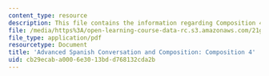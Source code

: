 ```yaml
---
content_type: resource
description: This file contains the information regarding Composition 4.
file: /media/https%3A/open-learning-course-data-rc.s3.amazonaws.com/21g-711-advanced-spanish-conversation-and-composition-spring-2014/cb29ecaba0006e3013bdd768132cda2b_MIT21G_711S14_Comp4.pdf
file_type: application/pdf
resourcetype: Document
title: 'Advanced Spanish Conversation and Composition: Composition 4'
uid: cb29ecab-a000-6e30-13bd-d768132cda2b
---
```

